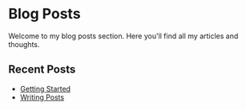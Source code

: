 # Blog Posts

Welcome to my blog posts section. Here you'll find all my articles and thoughts.

## Recent Posts

- [Getting Started](/posts/getting-started)
- [Writing Posts](/posts/writing-posts)